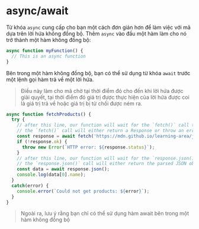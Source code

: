 # async/await

Từ khóa `async` cung cấp cho bạn một cách đơn giản hơn để làm việc với mã dựa trên lời hứa không đồng bộ. Thêm `async` vào đầu một hàm làm cho nó trở thành một hàm không đồng bộ:

```js
async function myFunction() {
  // This is an async function
}
```

Bên trong một hàm không đồng bộ, bạn có thể sử dụng từ khóa `await` trước một lệnh gọi hàm trả về một lời hứa. 
> Điều này làm cho mã chờ tại thời điểm đó cho đến khi lời hứa được giải quyết, tại thời điểm đó giá trị được thực hiện của lời hứa được coi là giá trị trả về hoặc giá trị bị từ chối được ném ra.

```js
async function fetchProducts() {
  try {
    // after this line, our function will wait for the `fetch()` call to be settled
    // the `fetch()` call will either return a Response or throw an error
    const response = await fetch('https://mdn.github.io/learning-area/javascript/apis/fetching-data/can-store/products.json');
    if (!response.ok) {
      throw new Error(`HTTP error: ${response.status}`);
    }
    // after this line, our function will wait for the `response.json()` call to be settled
    // the `response.json()` call will either return the parsed JSON object or throw an error
    const data = await response.json();
    console.log(data[0].name);
  }
  catch(error) {
    console.error(`Could not get products: ${error}`);
  }
}
```
> Ngoài ra, lưu ý rằng bạn chỉ có thể sử dụng hàm await bên trong một hàm không đồng bộ